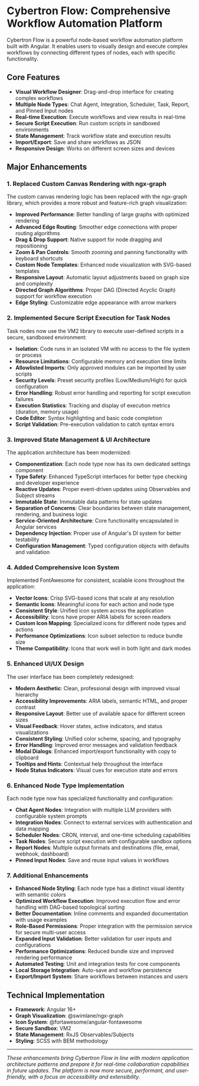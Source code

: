 # Cybertron Flow: Comprehensive Workflow Automation Platform

Cybertron Flow is a powerful node-based workflow automation platform built with Angular. It enables users to visually design and execute complex workflows by connecting different types of nodes, each with specific functionality.

## Core Features

- **Visual Workflow Designer**: Drag-and-drop interface for creating complex workflows
- **Multiple Node Types**: Chat Agent, Integration, Scheduler, Task, Report, and Pinned Input nodes
- **Real-time Execution**: Execute workflows and view results in real-time
- **Secure Script Execution**: Run custom scripts in sandboxed environments
- **State Management**: Track workflow state and execution results
- **Import/Export**: Save and share workflows as JSON
- **Responsive Design**: Works on different screen sizes and devices

## Major Enhancements

### 1. Replaced Custom Canvas Rendering with ngx-graph

The custom canvas rendering logic has been replaced with the ngx-graph library, which provides a more robust and feature-rich graph visualization:

- **Improved Performance**: Better handling of large graphs with optimized rendering
- **Advanced Edge Routing**: Smoother edge connections with proper routing algorithms
- **Drag & Drop Support**: Native support for node dragging and repositioning
- **Zoom & Pan Controls**: Smooth zooming and panning functionality with keyboard shortcuts
- **Custom Node Templates**: Enhanced node visualization with SVG-based templates
- **Responsive Layout**: Automatic layout adjustments based on graph size and complexity
- **Directed Graph Algorithms**: Proper DAG (Directed Acyclic Graph) support for workflow execution
- **Edge Styling**: Customizable edge appearance with arrow markers

### 2. Implemented Secure Script Execution for Task Nodes

Task nodes now use the VM2 library to execute user-defined scripts in a secure, sandboxed environment:

- **Isolation**: Code runs in an isolated VM with no access to the file system or process
- **Resource Limitations**: Configurable memory and execution time limits
- **Allowlisted Imports**: Only approved modules can be imported by user scripts
- **Security Levels**: Preset security profiles (Low/Medium/High) for quick configuration
- **Error Handling**: Robust error handling and reporting for script execution failures
- **Execution Statistics**: Tracking and display of execution metrics (duration, memory usage)
- **Code Editor**: Syntax highlighting and basic code completion
- **Script Validation**: Pre-execution validation to catch syntax errors

### 3. Improved State Management & UI Architecture

The application architecture has been modernized:

- **Componentization**: Each node type now has its own dedicated settings component
- **Type Safety**: Enhanced TypeScript interfaces for better type checking and developer experience
- **Reactive Updates**: Proper event-driven updates using Observables and Subject streams
- **Immutable State**: Immutable data patterns for state updates
- **Separation of Concerns**: Clear boundaries between state management, rendering, and business logic
- **Service-Oriented Architecture**: Core functionality encapsulated in Angular services
- **Dependency Injection**: Proper use of Angular's DI system for better testability
- **Configuration Management**: Typed configuration objects with defaults and validation

### 4. Added Comprehensive Icon System

Implemented FontAwesome for consistent, scalable icons throughout the application:

- **Vector Icons**: Crisp SVG-based icons that scale at any resolution
- **Semantic Icons**: Meaningful icons for each action and node type
- **Consistent Style**: Unified icon system across the application
- **Accessibility**: Icons have proper ARIA labels for screen readers
- **Custom Icon Mapping**: Specialized icons for different node types and actions
- **Performance Optimizations**: Icon subset selection to reduce bundle size
- **Theme Compatibility**: Icons that work well in both light and dark modes

### 5. Enhanced UI/UX Design

The user interface has been completely redesigned:

- **Modern Aesthetic**: Clean, professional design with improved visual hierarchy
- **Accessibility Improvements**: ARIA labels, semantic HTML, and proper contrast
- **Responsive Layout**: Better use of available space for different screen sizes
- **Visual Feedback**: Hover states, active indicators, and status visualizations
- **Consistent Styling**: Unified color scheme, spacing, and typography
- **Error Handling**: Improved error messages and validation feedback
- **Modal Dialogs**: Enhanced import/export functionality with copy to clipboard
- **Tooltips and Hints**: Contextual help throughout the interface
- **Node Status Indicators**: Visual cues for execution state and errors

### 6. Enhanced Node Type Implementation

Each node type now has specialized functionality and configuration:

- **Chat Agent Nodes**: Integration with multiple LLM providers with configurable system prompts
- **Integration Nodes**: Connect to external services with authentication and data mapping
- **Scheduler Nodes**: CRON, interval, and one-time scheduling capabilities
- **Task Nodes**: Secure script execution with configurable sandbox options
- **Report Nodes**: Multiple output formats and destinations (file, email, webhook, dashboard)
- **Pinned Input Nodes**: Save and reuse input values in workflows

### 7. Additional Enhancements

- **Enhanced Node Styling**: Each node type has a distinct visual identity with semantic colors
- **Optimized Workflow Execution**: Improved execution flow and error handling with DAG-based topological sorting
- **Better Documentation**: Inline comments and expanded documentation with usage examples
- **Role-Based Permissions**: Proper integration with the permission service for secure multi-user access
- **Expanded Input Validation**: Better validation for user inputs and configurations
- **Performance Optimizations**: Reduced bundle size and improved rendering performance
- **Automated Testing**: Unit and integration tests for core components
- **Local Storage Integration**: Auto-save and workflow persistence
- **Export/Import System**: Share workflows between instances and users

## Technical Implementation

- **Framework**: Angular 16+
- **Graph Visualization**: @swimlane/ngx-graph
- **Icon System**: @fortawesome/angular-fontawesome
- **Secure Sandbox**: VM2
- **State Management**: RxJS Observables/Subjects
- **Styling**: SCSS with BEM methodology

---

_These enhancements bring Cybertron Flow in line with modern application architecture patterns and prepare it for real-time collaboration capabilities in future updates. The platform is now more secure, performant, and user-friendly, with a focus on accessibility and extensibility._ 